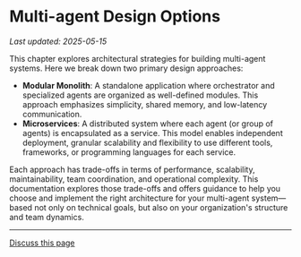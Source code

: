 # Multi-agent Design Options

_Last updated: 2025-05-15_

This chapter explores architectural strategies for building multi-agent systems.
Here we break down two primary design approaches:

- **Modular Monolith**: A standalone application where orchestrator and
  specialized agents are organized as well-defined modules. This approach
  emphasizes simplicity, shared memory, and low-latency communication.
- **Microservices**: A distributed system where each agent (or group of agents)
  is encapsulated as a service. This model enables independent deployment,
  granular scalability and flexibility to use different tools, frameworks, or
  programming languages for each service.

Each approach has trade-offs in terms of performance, scalability,
maintainability, team coordination, and operational complexity. This
documentation explores those trade-offs and offers guidance to help you choose
and implement the right architecture for your multi-agent system—based not only
on technical goals, but also on your organization's structure and team dynamics.

---
<a class="github-button" href="https://github.com/microsoft/multi-agent-reference-architecture/discussions/new?category=q-a&body=Source: [Design Options](https://github.com/microsoft/multi-agent-reference-architecture/blob/main/docs/design-options/Design-Options.md)" data-icon="octicon-comment-discussion" target="_blank" data-size="large" aria-label="Discuss buttons/github-buttons on GitHub">Discuss this page</a>  <script async defer src="https://buttons.github.io/buttons.js"></script>
